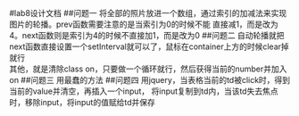 #lab8设计文档
##问题一
将全部的照片放进一个数组，通过索引的加减法来实现图片的轮播。prev函数需要注意的是当索引为0的时候不能
直接减1，而是改为4。next函数则是索引为4的时候不直接加1，而是改为0
##问题二
自动轮播就把next函数直接设置一个setInterval就可以了，鼠标在container上方的时候clear掉就行  
其他，就是清除class on，只要做一个循环就行，然后获得当前的number并加入on
##问题三
用最蠢的方法
##问题四
用jquery，当表格当前的td被click时，得到当前的value并清空，再插入一个input，
将input复制到td内，当该td失去焦点时，移除input，将input的值赋给td并保存